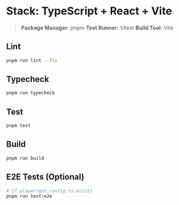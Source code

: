 # Stack: TypeScript + React + Vite

> **Package Manager**: pnpm
> **Test Runner**: Vitest
> **Build Tool**: Vite

## Lint
```bash
pnpm run lint --fix
```

## Typecheck
```bash
pnpm run typecheck
```

## Test
```bash
pnpm test
```

## Build
```bash
pnpm run build
```

## E2E Tests (Optional)
```bash
# If playwright.config.ts exists
pnpm run test:e2e
```
